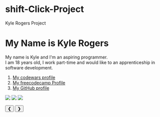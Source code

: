 # shift-Click-Project

<html>
  <head>
    </title>Kyle Rogers Project</title>
  </head>
<body>
 
  <h1>My Name is Kyle Rogers</h1>
  <p>My name is Kyle and I'm an aspiring  programmer. <br>I am 18 years old, I work part-time and would like to an apprenticeship in software development.</P>
<ol>
  <Li>
    <a href="https://www.codewars.com/users/KyleRogers641">My codewars profile</a>
  </Li>
  <Li>
    <a href="https://freecodecamp.org/kylerogers">My freecodecamp Profile</a>
  </Li>
<Li>
  <a href="https://github.com/KyleRogers641">My GitHub profile</a>
</Li>
</ol>

<div class="slideshow-container">
 
  <img class="mySlides" src="https://www.atcm.org/pubd/images/upd/16aef752836-Stockport-Market-1-MPEL.1200.jpg
">
<img class="mySlides" src="https://cdn.britannica.com/65/162465-050-9CDA9BC9/Alps-Switzerland.jpg
">
<img class="mySlides" src="https://i2-prod.manchestereveningnews.co.uk/incoming/article14874786.ece/ALTERNATES/s1200c/Stockport-Pyramid-2.jpg
">
  
  <button class="w3-button w3-display-left" onclick="plusDivs(-1)">&#10094;</button>
<button class="w3-button w3-display-right" onclick="plusDivs(+1)">&#10095;</button>
</div>
  
</body>
</html>

